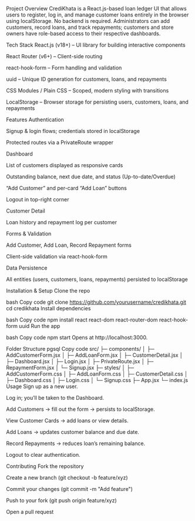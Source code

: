 Project Overview
CrediKhata is a React.js-based loan ledger UI that allows users to register, log in, and manage customer loans entirely in the browser using localStorage. No backend is required. Administrators can add customers, record loans, and track repayments; customers and store owners have role-based access to their respective dashboards.

Tech Stack
React.js (v18+) – UI library for building interactive components

React Router (v6+) – Client-side routing

react-hook-form – Form handling and validation

uuid – Unique ID generation for customers, loans, and repayments

CSS Modules / Plain CSS – Scoped, modern styling with transitions

LocalStorage – Browser storage for persisting users, customers, loans, and repayments

Features
Authentication

Signup & login flows; credentials stored in localStorage

Protected routes via a PrivateRoute wrapper

Dashboard

List of customers displayed as responsive cards

Outstanding balance, next due date, and status (Up-to-date/Overdue)

“Add Customer” and per-card “Add Loan” buttons

Logout in top-right corner

Customer Detail

Loan history and repayment log per customer

Forms & Validation

Add Customer, Add Loan, Record Repayment forms

Client-side validation via react-hook-form

Data Persistence

All entities (users, customers, loans, repayments) persisted to localStorage

Installation & Setup
Clone the repo

bash
Copy code
git clone https://github.com/yourusername/credikhata.git
cd credikhata
Install dependencies

bash
Copy code
npm install react react-dom react-router-dom react-hook-form uuid
Run the app

bash
Copy code
npm start
Opens at http://localhost:3000.

Folder Structure
pgsql
Copy code
src/
├─ components/
│  ├─ AddCustomerForm.jsx
│  ├─ AddLoanForm.jsx
│  ├─ CustomerDetail.jsx
│  ├─ Dashboard.jsx
│  ├─ Login.jsx
│  ├─ PrivateRoute.jsx
│  ├─ RepaymentForm.jsx
│  └─ Signup.jsx
├─ styles/
│  ├─ AddCustomerForm.css
│  ├─ AddLoanForm.css
│  ├─ CustomerDetail.css
│  ├─ Dashboard.css
│  ├─ Login.css
│  └─ Signup.css
├─ App.jsx
└─ index.js
Usage
Sign up as a new user.

Log in; you’ll be taken to the Dashboard.

Add Customers → fill out the form → persists to localStorage.

View Customer Cards → add loans or view details.

Add Loans → updates customer balance and due date.

Record Repayments → reduces loan’s remaining balance.

Logout to clear authentication.

Contributing
Fork the repository

Create a new branch (git checkout -b feature/xyz)

Commit your changes (git commit -m "Add feature")

Push to your fork (git push origin feature/xyz)

Open a pull request
